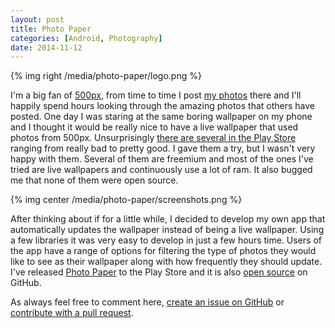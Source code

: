 ```yaml
---
layout: post
title: Photo Paper
categories: [Android, Photography]
date: 2014-11-12
---
```

{% img right /media/photo-paper/logo.png %}

I'm a big fan of [500px](http://500px.com/), from time to time I post [my photos](https://500px.com/LukeKorth) there and
I'll happily spend hours looking through the amazing photos that others have posted. One day I was staring at the same
boring wallpaper on my phone and I thought it would be really nice to have a live wallpaper that used photos from 500px.
Unsurprisingly [there are several in the Play Store](https://play.google.com/store/search?q=500px+wallpaper&c=apps)
ranging from really bad to pretty good. I gave them a try, but I wasn't very happy with them. Several of them
are freemium and most of the ones I've tried are live wallpapers and continuously use a lot of ram.
It also bugged me that none of them were open source.

<!-- more -->

{% img center /media/photo-paper/screenshots.png %}

After thinking about if for a little while, I decided to develop my own app that automatically updates the
wallpaper instead of being a live wallpaper. Using a few libraries it was very easy to develop in just a
few hours time. Users of the app have a range of options for filtering the type of photos they would like
to see as their wallpaper along with how frequently they should update. I've released
[Photo Paper](https://play.google.com/store/apps/details?id=com.lukekorth.android_500px) to the Play Store
and it is also [open source](https://github.com/lkorth/photo-paper) on GitHub.

As always feel free to comment here, [create an issue on GitHub](https://github.com/lkorth/photo-paper/issues)
or [contribute with a pull request](https://github.com/lkorth/photo-paper/pulls).
